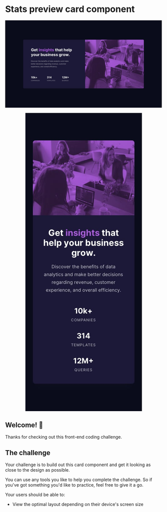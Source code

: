 # Stats preview card component

![Design preview for the Stats preview card component coding challenge](./design/desktop-design.jpg)
 <div style="text-align:center"><img src="./design/mobile-design.jpg"></div>


## Welcome! 👋

Thanks for checking out this front-end coding challenge.


## The challenge

Your challenge is to build out this card component and get it looking as close to the design as possible.

You can use any tools you like to help you complete the challenge. So if you've got something you'd like to practice, feel free to give it a go.

Your users should be able to:

- View the optimal layout depending on their device's screen size

